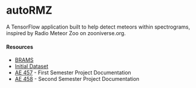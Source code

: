 # autoRMZ
A TensorFlow application built to help detect meteors within spectrograms, inspired by Radio Meteor Zoo on zooniverse.org.

#### Resources
* [BRAMS](http://brams.aeronomie.be/)
* [Initial Dataset](https://brams.aeronomie.be/files/2011-10-07-BEUCCL.zip)
* [AE 457](https://github.com/ajchili/coursework/tree/master/ae_457) - First Semester Project Documentation
* [AE 458](https://github.com/ajchili/coursework/tree/master/ae_458) - Second Semester Project Documentation
